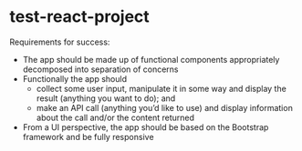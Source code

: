 # test-react-project

Requirements for success:

* The app should be made up of functional components appropriately decomposed into separation of concerns
* Functionally the app should 
  * collect some user input, manipulate it in some way and display the result (anything you want to do); and 
  * make an API call (anything you’d like to use) and display information about the call and/or the content returned
* From a UI perspective, the app should be based on the Bootstrap framework and be fully responsive
